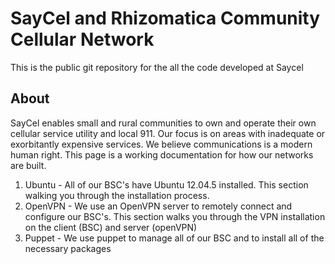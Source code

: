 SayCel and Rhizomatica Community Cellular Network  
====

This is the public git repository for the all the code developed at Saycel

## About

SayCel enables small and rural communities to own and operate their own cellular service utility and local 911. Our focus is on areas with inadequate or exorbitantly expensive services. We believe communications is a modern human right. This page is a working documentation for how our networks are built.

1. Ubuntu - All of our BSC's have Ubuntu 12.04.5 installed. This section walking you through the installation process.
2. OpenVPN - We use an OpenVPN server to remotely connect and configure our BSC's. This section walks you through the VPN installation on the client (BSC) and server (openVPN)
3. Puppet - We use puppet to manage all of our BSC and to install all of the necessary packages

